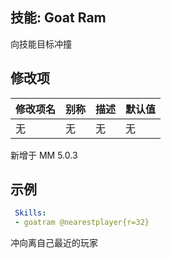 技能: Goat Ram
--------------------------

向技能目标冲撞  

修改项
----------

| 修改项名 | 别称    | 描述                                                                                                    | 默认值 |
|-----------|------------|----------------------------------------------------------------------------------------------------------------|---------------|
| 无 | 无 | 无 | 无 |

新增于 MM 5.0.3

示例
--------

```yaml
 Skills:
 - goatram @nearestplayer{r=32}
```
冲向离自己最近的玩家
